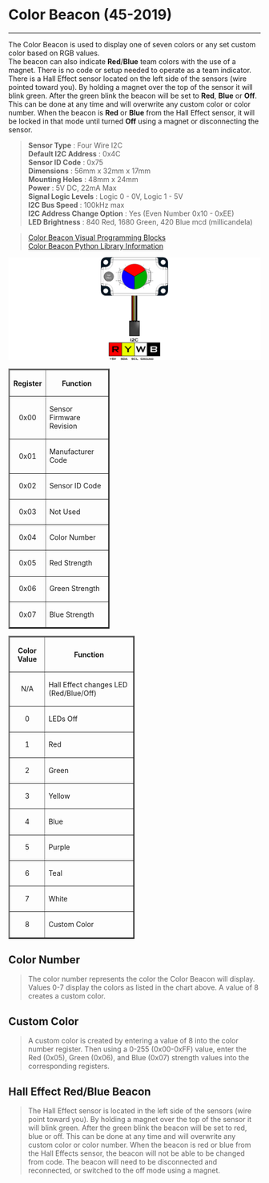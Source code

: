 # **Color Beacon (45-2019)**
-----
The Color Beacon is used to display one of seven colors or any set custom color based on RGB values.  
The beacon can also indicate **Red**/**Blue** team colors with the use of a magnet. There is no code or setup needed to operate as a team indicator. There is a Hall Effect sensor located on the left side of the sensors (wire pointed toward you). By holding a magnet over the top of the sensor it will blink green. After the green blink the beacon will be set to **Red**, **Blue** or **Off**. This can be done at any time and will overwrite any custom color or color number. When the beacon is **Red** or **Blue** from the Hall Effect sensor, it will be locked in that mode until turned **Off** using a magnet or disconnecting the sensor.

>**Sensor Type** : Four Wire I2C  
>**Default I2C Address** : 0x4C  
>**Sensor ID Code** : 0x75  
>**Dimensions** : 56mm x 32mm x 17mm  
>**Mounting Holes** : 48mm x 24mm  
>**Power** : 5V DC, 22mA Max  
>**Signal Logic Levels** : Logic 0 - 0V, Logic 1 - 5V  
>**I2C Bus Speed** : 100kHz max  
>**I2C Address Change Option** : Yes (Even Number 0x10 - 0xEE)  
>**LED Brightness** : 840 Red, 1680 Green, 420 Blue mcd (millicandela) 

>[Color Beacon Visual Programming Blocks](Blk_Color_Beacon.md)  
>[Color Beacon Python Library Information](Py_Color_Beacon.md)  

![](img/Sensor_Diagrams/ColorBeacon.png)

<table style="width:40%" align="center" border="2">
    <tr><th><p align="center">Register</p></th><th><p align="center">Function</p></th></tr>
    <tr><td><p align="center">0x00</p></td><td><p align="left">Sensor Firmware Revision</p></td></tr>
    <tr><td><p align="center">0x01</p></td><td><p align="left">Manufacturer Code</p></td></tr>
    <tr><td><p align="center">0x02</p></td><td><p align="left">Sensor ID Code</p></td></tr>
    <tr><td><p align="center">0x03</p></td><td><p align="left">Not Used</p></td></tr>
    <tr><td><p align="center">0x04</p></td><td><p align="left">Color Number</p></td></tr>
    <tr><td><p align="center">0x05</p></td><td><p align="left">Red Strength</p></td></tr>
    <tr><td><p align="center">0x06</p></td><td><p align="left">Green Strength</p></td></tr>
    <tr><td><p align="center">0x07</p></td><td><p align="left">Blue Strength</p></td></tr>
</table>

<table style="width:50%" align="center" border="2">
    <tr><th><p align="center">Color Value</p></th><th><p align="center">Function</p></th></tr>
    <tr><td><p align="center">N/A</p></td><td><p align="left">Hall Effect changes LED (Red/Blue/Off)</p></td></tr>
    <tr><td><p align="center">0</p></td><td><p align="left">LEDs Off</p></td></tr>
    <tr><td><p align="center">1</p></td><td><p align="left">Red</p></td></tr>
    <tr><td><p align="center">2</p></td><td><p align="left">Green</p></td></tr>
    <tr><td><p align="center">3</p></td><td><p align="left">Yellow</p></td></tr>
    <tr><td><p align="center">4</p></td><td><p align="left">Blue</p></td></tr>
    <tr><td><p align="center">5</p></td><td><p align="left">Purple</p></td></tr>
    <tr><td><p align="center">6</p></td><td><p align="left">Teal</p></td></tr>
    <tr><td><p align="center">7</p></td><td><p align="left">White</p></td></tr>
    <tr><td><p align="center">8</p></td><td><p align="left">Custom Color</p></td></tr>
</table>

## **Color Number**
>The color number represents the color the Color Beacon will display. Values 0-7 display the colors as listed in the chart above. A value of 8 creates a custom color.

## **Custom Color**
>A custom color is created by entering a value of 8 into the color number register. Then using a 0-255 (0x00-0xFF) value, enter the Red (0x05), Green (0x06), and Blue (0x07) strength values into the corresponding registers.

## **Hall Effect Red/Blue Beacon**
>The Hall Effect sensor is located in the left side of the sensors (wire point toward you). By holding a magnet over the top of the sensor it will blink green. After the green blink the beacon will be set to red, blue or off. This can be done at any time and will overwrite any custom color or color number. When the beacon is red or blue from the Hall Effects sensor, the beacon will not be able to be changed from code. The beacon will need to be disconnected and reconnected, or switched to the off mode using a magnet.